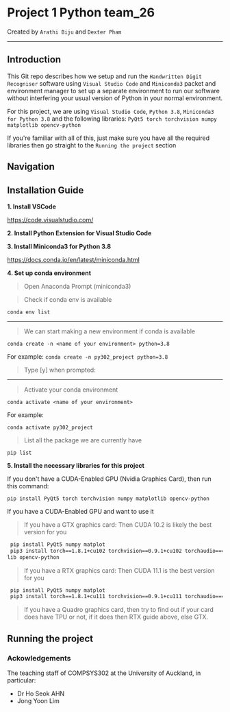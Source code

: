 # Project 1 Python team_26

Created by `Arathi Biju` and `Dexter Pham`

---
## Introduction
This Git repo describes how we setup and run the `Handwritten Digit Recogniser` software using `Visual Studio Code` and `Miniconda3` packet and environment manager to set up a separate environment to run our software without interfering your usual version of Python in your normal environment.

For this project, we are using `Visual Studio Code`, `Python 3.8`, `Miniconda3 for Python 3.8` and the following libraries:
`PyQt5 torch torchvision numpy matplotlib opencv-python`

If you're familiar with all of this, just make sure you have all the required libraries then go straight to the `Running the project` section
  

## Navigation


## Installation Guide
**1. Install VSCode**

https://code.visualstudio.com/
  
**2. Install Python Extension for Visual Studio Code**

**3. Install Miniconda3 for Python 3.8**

https://docs.conda.io/en/latest/miniconda.html

**4. Set up conda environment**

 >  Open Anaconda Prompt (miniconda3)
 
 >  Check if conda env is available
 
  `conda env list`
  
  ---
 
 > We can start making a new environment if conda is available
 
 `conda create -n <name of your environment> python=3.8`
 
 For example: `conda create -n py302_project python=3.8`
 
 > Type [y] when prompted:
 
 ---
 
 > Activate your conda environment
 
 `conda activate <name of your environment>`
 
 For example:
 
 `conda activate py302_project`
 
 > List all the package we are currently have
 
 `pip list`
 
 
 **5. Install the necessary libraries for this project**
 
  If you don't have a CUDA-Enabled GPU (Nvidia Graphics Card), then run this command:
 
 `pip install PyQt5 torch torchvision numpy matplotlib opencv-python`
 
 If you have a CUDA-Enabled GPU and want to use it
 > If you have a GTX graphics card: Then CUDA 10.2 is likely the best version for you 

```bash
 pip install PyQt5 numpy matplot
 pip3 install torch==1.8.1+cu102 torchvision==0.9.1+cu102 torchaudio===0.8.1 -f https://download.pytorch.org/whl/torch_stable.html
lib opencv-python
```

 > If you have a RTX graphics card: Then CUDA 11.1 is the best version for you 

```bash
 pip install PyQt5 numpy matplot
 pip3 install torch==1.8.1+cu111 torchvision==0.9.1+cu111 torchaudio===0.8.1 -f https://download.pytorch.org/whl/torch_stable.html
```

 > If you have a Quadro graphics card, then try to find out if your card does have TPU or not, if it does then RTX guide above, else GTX.


## Running the project

### Ackowledgements 
The teaching staff of COMPSYS302 at the University of Auckland, in particular:
- Dr Ho Seok AHN
- Jong Yoon Lim
